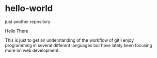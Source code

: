 # hello-world
just another repository

Hello There

This is just to get an understanding of the workflow of git
I enjoy programming in several different languages but have lately been focusing more on web development.
